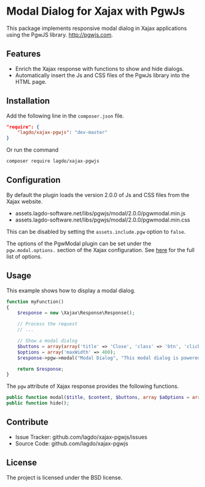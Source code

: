 Modal Dialog for Xajax with PgwJs
=================================

This package implements responsive modal dialog in Xajax applications using the PgwJS library.
http://pgwjs.com.

Features
--------

- Enrich the Xajax response with functions to show and hide dialogs.
- Automatically insert the Js and CSS files of the PgwJs library into the HTML page.

Installation
------------

Add the following line in the `composer.json` file.
```json
"require": {
    "lagdo/xajax-pgwjs": "dev-master"
}
```

Or run the command
```bash
composer require lagdo/xajax-pgwjs
```

Configuration
------------

By default the plugin loads the version 2.0.0 of Js and CSS files from the Xajax website.

- assets.lagdo-software.net/libs/pgwjs/modal/2.0.0/pgwmodal.min.js
- assets.lagdo-software.net/libs/pgwjs/modal/2.0.0/pgwmodal.min.css

This can be disabled by setting the `assets.include.pgw` option to `false`.

The options of the PgwModal plugin can be set under the `pgw.modal.options.` section of the Xajax configuration.
See [here](http://pgwjs.com/pgwmodal/) for the full list of options.

Usage
-----

This example shows how to display a modal dialog.
```php
function myFunction()
{
    $response = new \Xajax\Response\Response();

    // Process the request
    // ...

    // Show a modal dialog
    $buttons = array(array('title' => 'Close', 'class' => 'btn', 'click' => 'close'));
    $options = array('maxWidth' => 400);
    $response->pgw->modal("Modal Dialog", "This modal dialog is powered by PgwModal!!", $buttons, $options);

    return $response;
}
```

The `pgw` attribute of Xajax response provides the following functions.
```php
public function modal($title, $content, $buttons, array $aOptions = array());   // Show a modal dialog
public function hide();                                                         // Hide the modal dialog
```

Contribute
----------

- Issue Tracker: github.com/lagdo/xajax-pgwjs/issues
- Source Code: github.com/lagdo/xajax-pgwjs

License
-------

The project is licensed under the BSD license.
